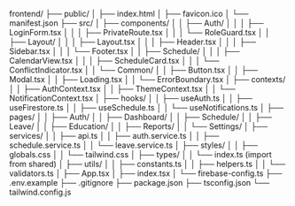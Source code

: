 frontend/
├── public/
│   ├── index.html
│   ├── favicon.ico
│   └── manifest.json
├── src/
│   ├── components/
│   │   ├── Auth/
│   │   │   ├── LoginForm.tsx
│   │   │   ├── PrivateRoute.tsx
│   │   │   └── RoleGuard.tsx
│   │   ├── Layout/
│   │   │   ├── Layout.tsx
│   │   │   ├── Header.tsx
│   │   │   ├── Sidebar.tsx
│   │   │   └── Footer.tsx
│   │   ├── Schedule/
│   │   │   ├── CalendarView.tsx
│   │   │   ├── ScheduleCard.tsx
│   │   │   └── ConflictIndicator.tsx
│   │   └── Common/
│   │       ├── Button.tsx
│   │       ├── Modal.tsx
│   │       ├── Loading.tsx
│   │       └── ErrorBoundary.tsx
│   ├── contexts/
│   │   ├── AuthContext.tsx
│   │   ├── ThemeContext.tsx
│   │   └── NotificationContext.tsx
│   ├── hooks/
│   │   ├── useAuth.ts
│   │   ├── useFirestore.ts
│   │   ├── useSchedule.ts
│   │   └── useNotifications.ts
│   ├── pages/
│   │   ├── Auth/
│   │   ├── Dashboard/
│   │   ├── Schedule/
│   │   ├── Leave/
│   │   ├── Education/
│   │   ├── Reports/
│   │   └── Settings/
│   ├── services/
│   │   ├── api.ts
│   │   ├── auth.service.ts
│   │   ├── schedule.service.ts
│   │   └── leave.service.ts
│   ├── styles/
│   │   ├── globals.css
│   │   └── tailwind.css
│   ├── types/
│   │   └── index.ts (import from shared)
│   ├── utils/
│   │   ├── constants.ts
│   │   ├── helpers.ts
│   │   └── validators.ts
│   ├── App.tsx
│   ├── index.tsx
│   └── firebase-config.ts
├── .env.example
├── .gitignore
├── package.json
├── tsconfig.json
└── tailwind.config.js